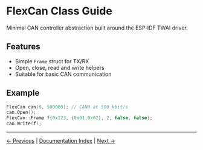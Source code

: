 # FlexCan Class Guide

Minimal CAN controller abstraction built around the ESP‑IDF TWAI driver.

## Features
- Simple `Frame` struct for TX/RX
- Open, close, read and write helpers
- Suitable for basic CAN communication

## Example
```cpp
FlexCan can(0, 500000); // CAN0 at 500 kbit/s
can.Open();
FlexCan::Frame f{0x123, {0x01,0x02}, 2, false, false};
can.Write(f);
```

---

[← Previous](SfSpiBus.md) | [Documentation Index](index.md) | [Next →](PwmOutput.md)
